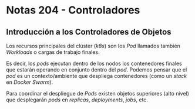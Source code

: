 # Notas 204 - Controladores

## Introducción a los Controladores de Objetos

Los recursos principales del clúster (*k8s*) son los *Pod* llamados también *Workloads* o cargas de trabajo finales.

Es decir, los *pods* ejecutan dentro de los nodos los contenedores finales que estarán operando en conjunto dentro del *pod*. Podemos pensar que el *pod* es un contexto/ambiente que despliega contenedores (como un *stack* en *Docker Swarm*).

Para coordinar el despliegue de *Pods* existen objetos superiores (alto nivel) que desplegarán *pods* en *replicas*, *deployments*, *jobs*, etc.